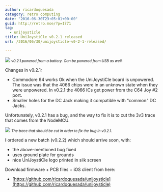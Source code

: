 ```yaml
---
author: ricardoquesada
category: retro computing
date: "2016-06-30T23:05:01+00:00"
guid: http://retro.moe/?p=1771
tag:
  - unijoysticle
title: UniJoystiCle v0.2.1 released
url: /2016/06/30/unijoysticle-v0-2-1-released/

---
```

![](/images/unijoysticle-v0-2-1-released-battery.jpg)
<small>*v0.2.1 powered from a battery. Can be powered from USB as well.*</small>

Changes in v0.2.1:

- Commodore 64 works Ok when the UniJoystiCle board is unpowered.
  The issue was that the 4066 chips were in an unknown state when they were unpowered.
  In v0.2.1 the 4066 ICs get power from the C64 Joy #2 port.
- Smaller holes for the DC Jack making it compatible with "common" DC Jacks.

Unfortunately, v0.2.1 has a bug, and the way to fix it is to cut the 3v3 trace
that comes from the NodeMCU.

![](/images/unijoysticle-v0-2-1-released-board.jpg)
<small>*The trace that should be cut in order to fix the bug in v0.2.1.*</small>

I ordered a new batch (v0.2.2) which should arrive soon, with:

- the above-mentioned bug fixed
- uses ground plate for grounds
- nice UniJoystiCle logo printed in silk screen

Download firmware + PCB files + iOS client from here:

- [https://github.com/ricardoquesada/unijoysticle](https://github.com/ricardoquesada/unijoysticle)
